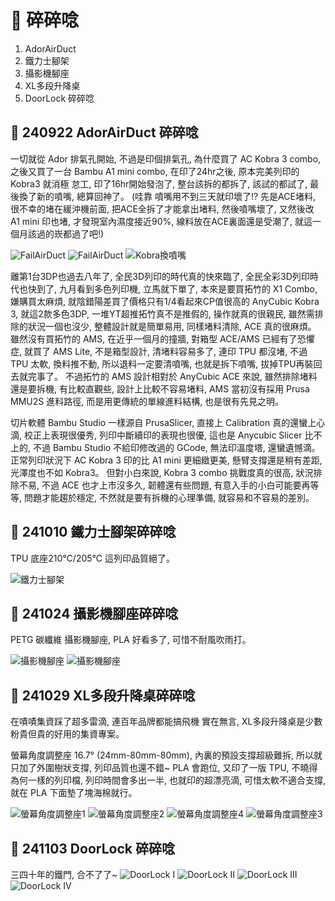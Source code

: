 # 🎡 碎碎唸

1. AdorAirDuct
1. 鐵力士腳架
1. 攝影機腳座
1. XL多段升降桌 
1. DoorLock 碎碎唸

## 🎡 240922 AdorAirDuct 碎碎唸
一切就從 Ador 排氣孔開始, 不過是印個排氣孔, 為什麼買了 AC Kobra 3 combo, 
之後又買了一台 Bambu A1 mini combo, 在印了24hr之後, 原本完美列印的 Kobra3 就消極
怠工, 印了16hr開始發泡了, 整台該拆的都拆了, 該試的都試了, 最後換了新的噴嘴, 總算回神了。
(哇靠 噴嘴用不到三天就印壞了!? 先是ACE堵料, 很不幸的堵在緩沖機前面, 
把ACE全拆了才能拿出堵料, 然後噴嘴壞了, 又然後改 A1 mini 印也堵, 
才發現室內濕度接近90%, 線料放在ACE裏面還是受潮了, 就這一個月該過的崁都過了吧!)

![FailAirDuct](./img/2024/240922-FailAirDuct2.png)
![FailAirDuct](./img/2024/240922-FailAirDuct.png)
![Kobra換噴嘴](./img/2024/241010-Kobra_Change_nozzle-300.png)

離第1台3DP也過去八年了, 全民3D列印的時代真的快來臨了, 全民全彩3D列印時代也快到了, 
九月看到多色列印機, 立馬就下單了, 本來是要買拓竹的 X1 Combo, 嫌購買太麻煩, 
就陰錯陽差買了價格只有1/4看起來CP值很高的 AnyCubic Kobra 3, 
就這2款多色3DP, 一堆YT超推拓竹真不是推假的, 操作就真的很親民, 
雖然需排除的狀況一個也沒少, 整體設計就是簡單易用, 同樣堵料清除, ACE 真的很麻煩。
雖然沒有買拓竹的 AMS, 在近乎一個月的撞牆, 對箱型 ACE/AMS 已經有了恐懼症, 
就買了 AMS Lite, 不是箱型設計, 清堵料容易多了, 連印 TPU 都沒堵, 不過 TPU 太軟, 
換料推不動, 所以退料一定要清噴嘴, 也就是拆下噴嘴, 拔掉TPU再裝回去就完事了。
不過拓竹的 AMS 設計相對於 AnyCubic ACE 來說, 雖然排除堵料還是要拆機, 
有比較直觀些, 設計上比較不容易堵料, AMS 當初沒有採用 Prusa MMU2S 進料路徑, 
而是用更傳統的單線進料結構, 也是很有先見之明。

切片軟體 Bambu Studio 一樣源自 PrusaSlicer, 直接上 Calibration 真的還蠻上心滴, 
校正上表現很優秀, 列印中斷續印的表現也很優, 這也是 Anycubic Slicer 比不上的, 
不過 Bambu Studio 不給印修改過的 GCode, 無法印溫度塔, 還蠻遺憾滴。
正常列印狀況下 AC Kobra 3 印的比 A1 mini 更細緻更美, 懸臂支撐還是稍有差距, 光澤度也不如 Kobra3。
但對小白來說, Kobra 3 combo 挑戰度真的很高, 狀況排除不易, 
不過 ACE 也才上市沒多久, 韌體還有些問題, 有意入手的小白可能要再等等, 
問題才能趨於穩定, 不然就是要有拆機的心理準備, 就容易和不容易的差別。

## 🎡 241010 鐵力士腳架碎碎唸
TPU 底座210℃/205℃ 這列印品質絕了。

![鐵力士腳架](./img/2024/241011-TableFoot-600.png)

## 🎡 241024 攝影機腳座碎碎唸

PETG 碳纖維 攝影機腳座, PLA 好看多了, 可惜不耐風吹雨打。

![攝影機腳座](./img/2024/241101-CameraMount-scad.png)
![攝影機腳座](./img/2024/241101-CameraMount-300.png)

## 🎡 241029 XL多段升降桌碎碎唸
在嘖嘖集資踩了超多雷滴, 連百年品牌都能搞飛機 實在無言,
XL多段升降桌是少數粉貴但貴的好用的集資專案。

螢幕角度調整座 16.7° (24mm-80mm-80mm), 內裏的預設支撐超級難拆, 所以就只加了外圍樹狀支撐, 列印品質也還不錯~
PLA 會跑位, 又印了一版 TPU, 不曉得為何一樣的列印檔, 列印時間會多出一半, 也就印的超漂亮滴, 可惜太軟不適合支撐, 就在 PLA 下面墊了塊海棉就行。

![螢幕角度調整座1](./img/2024/241101-DeskHolder1-300.png)
![螢幕角度調整座2](./img/2024/241101-DeskHolder2-300.png)
![螢幕角度調整座4](./img/2024/241101-DeskHolder4-300.jpg)
![螢幕角度調整座3](./img/2024/241101-DeskHolder3-300.png)

## 🎡 241103 DoorLock 碎碎唸
三四十年的鐵門, 合不了了~
![DoorLock I](./img/2024/241103-DoorLock-I-300.png)
![DoorLock II](./img/2024/241103-DoorLock-II-300.png)
![DoorLock III](./img/2024/241103-DoorLock-III-300.png)
![DoorLock IV](./img/2024/241103-DoorLock-IV-300.png)
